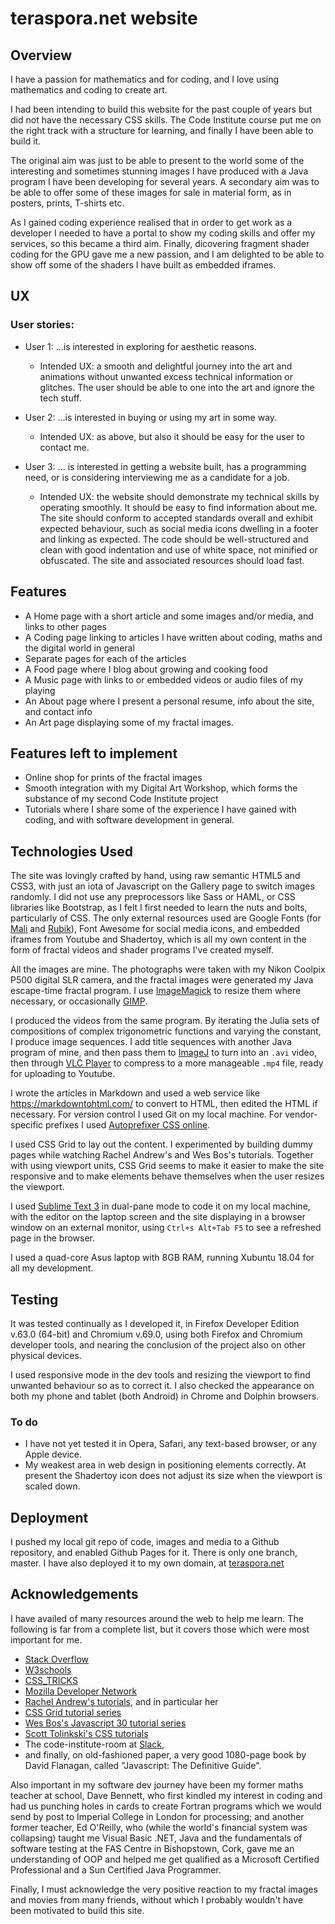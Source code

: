 # teraspora.net website

## Overview

I have a passion for mathematics and for coding, and I love using mathematics and coding to create art.

I had been intending to build this website for the past couple of years but did not have the necessary CSS skills.   The Code Institute course put me on the right track with a structure for learning, and finally I have been able to build it.

The original aim was just to be able to present to the world some of the interesting and sometimes stunning images I have produced with a Java program I have been developing for several years.   A secondary aim was to be able to offer some of these images for sale in material form, as in posters, prints, T-shirts etc.

As I gained coding experience realised that in order to get work as a developer I needed to have a portal to show my coding skills and offer my services, so this became a third aim.   Finally, dicovering fragment shader coding for the GPU gave me a new passion, and I am delighted to be able to show off some of the shaders I have built as embedded iframes.

## UX

### User stories:

- User 1: ...is interested in exploring for aesthetic reasons.
	- Intended UX:  a smooth and delightful journey into the art and animations without unwanted excess technical information or glitches. The user should be able to one into the art and ignore the tech stuff.

- User 2: ...is interested in buying or using my art in some way.
	- Intended UX:  as above, but also it should be easy for the user to contact me.

- User 3: ... is interested in getting a website built, has a programming need, or is considering interviewing me as a candidate for a job.
	- Intended UX:  the website should demonstrate my technical skills by operating smoothly.   It should be easy to find information about me.   The site should conform to accepted standards overall and exhibit expected behaviour, such as social media icons dwelling in a footer and linking as expected.   The code should be well-structured and clean with good indentation and use of white space, not minified or obfuscated.   The site and associated resources should load fast.

## Features

- A Home page with a short article and some images and/or media, and links to other pages
- A Coding page linking to articles I have written about coding, maths and the digital world in general
- Separate pages for each of the articles
- A Food page where I blog about growing and cooking food
- A Music page with links to or embedded videos or audio files of my playing
- An About page where I present a personal resume, info about the site, and contact info
- An Art page displaying  some of my fractal images.

## Features left to implement

- Online shop for prints of the fractal images
- Smooth integration with my Digital Art Workshop, which forms the substance of my second Code Institute project
- Tutorials where I share some of the experience I have gained with coding, and with software development in general.

## Technologies Used

<p>The site was lovingly crafted by hand, using raw semantic HTML5 and CSS3, with just an iota of Javascript on the Gallery page to switch images randomly.
	I did not use any preprocessors like Sass or HAML, or CSS libraries like Bootstrap, as I felt I first needed to learn the nuts and bolts, particularly of CSS.   The only external resources used are Google Fonts (for <a target="_blank" href="https://fonts.google.com/specimen/Mali">Mali</a> and <a target="_blank" href="https://fonts.google.com/specimen/Rubik">Rubik</a>), Font Awesome for social media icons, and embedded iframes from Youtube and Shadertoy, which is all my own content in the form of fractal videos and shader programs I've created myself.</p>
<p>
	All the images are mine.   The photographs were taken with my Nikon Coolpix P500 digital SLR camera, and the fractal images were generated my Java escape-time fractal program.   I use <a target="_blank" href="https://www.imagemagick.org/script/index.php">ImageMagick</a> to resize them where necessary, or occasionally <a target="_blank" href="https://www.gimp.org/">GIMP</a>.</p>
	<p>
	I produced the videos from the same program.   By iterating the Julia sets of compositions of complex trigonometric functions and varying the constant, I produce image sequences.   I add title sequences with another Java program of mine, and then pass them to <a target="_blank" href="https://imagej.nih.gov/ij/">ImageJ</a> to turn into an <code>.avi</code> video, then through <a target="_blank" href="https://www.videolan.org/vlc/index.html">VLC Player</a> to compress to a more manageable <code>.mp4</code> file, ready for uploading to Youtube.
	</p>
<p>
	I wrote the articles in Markdown and used a web service like <a target="_blank" href="https://markdowntohtml.com/">https://markdowntohtml.com/</a> to convert to HTML, then edited the HTML if necessary. For version control I used Git on my local machine. For vendor-specific prefixes I used <a href="https://autoprefixer.github.io/">Autoprefixer CSS online</a>.</p>
<p>
	I used CSS Grid to lay out the content.  I experimented by building dummy pages while watching Rachel Andrew's and Wes Bos's tutorials.   Together with using viewport units, CSS Grid seems to make it easier to make the site responsive and to make elements behave themselves when the user resizes the viewport.
</p>
<p>
	I used <a href="http://www.sublimetext.com/">Sublime Text 3</a> in dual-pane mode to code it on my local machine, with the editor on the laptop screen and the site displaying in a browser window on an external monitor, using <code>Ctrl+s Alt+Tab F5</code> to see a refreshed page in the browser.
<p>I used a quad-core Asus laptop with 8GB RAM, running Xubuntu 18.04 for all my development.</p>

## Testing

It was tested continually as I developed it, in Firefox Developer Edition v.63.0 (64-bit) and Chromium v.69.0, using both Firefox and Chromium developer tools, and nearing the conclusion of the project also on other physical devices.

I used responsive mode in the dev tools and resizing the viewport to find unwanted behaviour so as to correct it.   I also checked the appearance on both my phone and tablet (both Android) in Chrome and Dolphin browsers.
### To do
- I have not yet tested it in Opera, Safari, any text-based browser, or any Apple device.
- My weakest area in web design in positioning elements correctly.   At present the Shadertoy icon does not adjust its size when the viewport is scaled down.    

## Deployment

I pushed my local git repo of code, images and media to a Github repository, and enabled Github Pages for it.   There is only one branch, master.   I have also deployed it to my own domain, at <a target="_blank" href="https://www.teraspora.net">teraspora.net</a>

## Acknowledgements

<p>I have availed of many resources around the web to help me learn.   The following is far from a complete list, but it covers those which were most important for me.</p>
<ul>
<li><a target="_blank" href="https://stackoverflow.com/users/5656369/john">Stack Overflow</a> </li>
<li><a target="_blank" href="https://www.w3schools.com/">W3schools</a> </li>
<li><a target="_blank" href="https://css-tricks.com/">CSS_TRICKS</a> </li>
<li><a target="_blank" href="https://developer.mozilla.org/en-US/">Mozilla Developer Network</a> </li>
<li><a target="_blank" href="https://www.rachelandrew.co.uk/">Rachel Andrew&#39;s tutorials</a>, and in particular her</li>
<li><a target="_blank" href="https://gridbyexample.com/">CSS Grid tutorial series</a> </li>
<li><a target="_blank" href="https://wesbos.com/javascript30/">Wes Bos&#39;s Javascript 30 tutorial series</a> </li>
<li><a target="_blank" href="https://www.leveluptutorials.com/tutorials/tag/css">Scott Tolinkski&#39;s CSS tutorials</a> </li>
<li>The code-institute-room at <a target="_blank" href="https://slack.com/">Slack</a>, </li>
<li>and finally, on old-fashioned paper, a very good 1080-page book by David Flanagan, called <span class="book-title">&quot;Javascript: The Definitive Guide&quot;</span>.</li>
</ul>
<p>
	Also important in my software dev journey have been my former maths teacher at school, Dave Bennett, who first kindled my interest in coding and had us punching holes in cards to create Fortran programs which we would send by post to Imperial College in London for processing; and another former teacher, Ed O'Reilly, who (while the world's financial system was collapsing) taught me Visual Basic .NET, Java and the fundamentals of software testing at the FAS Centre in Bishopstown, Cork, gave me an understanding of OOP and helped me get qualified as a Microsoft Certified Professional and a Sun Certified Java Programmer. 
</p>
<p>
	Finally, I must acknowledge the very positive reaction to my fractal images and movies from many friends, without which I probably wouldn't have been motivated to build this site.
</p>


